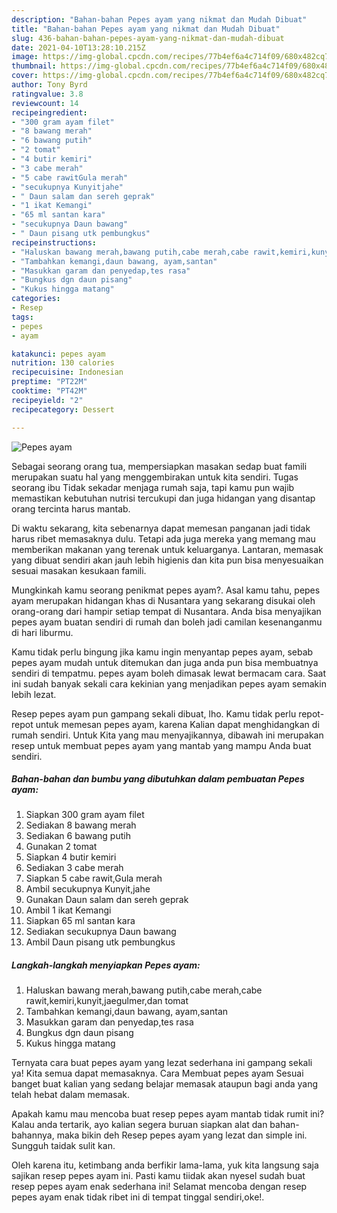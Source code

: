```yaml
---
description: "Bahan-bahan Pepes ayam yang nikmat dan Mudah Dibuat"
title: "Bahan-bahan Pepes ayam yang nikmat dan Mudah Dibuat"
slug: 436-bahan-bahan-pepes-ayam-yang-nikmat-dan-mudah-dibuat
date: 2021-04-10T13:28:10.215Z
image: https://img-global.cpcdn.com/recipes/77b4ef6a4c714f09/680x482cq70/pepes-ayam-foto-resep-utama.jpg
thumbnail: https://img-global.cpcdn.com/recipes/77b4ef6a4c714f09/680x482cq70/pepes-ayam-foto-resep-utama.jpg
cover: https://img-global.cpcdn.com/recipes/77b4ef6a4c714f09/680x482cq70/pepes-ayam-foto-resep-utama.jpg
author: Tony Byrd
ratingvalue: 3.8
reviewcount: 14
recipeingredient:
- "300 gram ayam filet"
- "8 bawang merah"
- "6 bawang putih"
- "2 tomat"
- "4 butir kemiri"
- "3 cabe merah"
- "5 cabe rawitGula merah"
- "secukupnya Kunyitjahe"
- " Daun salam dan sereh geprak"
- "1 ikat Kemangi"
- "65 ml santan kara"
- "secukupnya Daun bawang"
- " Daun pisang utk pembungkus"
recipeinstructions:
- "Haluskan bawang merah,bawang putih,cabe merah,cabe rawit,kemiri,kunyit,jaegulmer,dan tomat"
- "Tambahkan kemangi,daun bawang, ayam,santan"
- "Masukkan garam dan penyedap,tes rasa"
- "Bungkus dgn daun pisang"
- "Kukus hingga matang"
categories:
- Resep
tags:
- pepes
- ayam

katakunci: pepes ayam 
nutrition: 130 calories
recipecuisine: Indonesian
preptime: "PT22M"
cooktime: "PT42M"
recipeyield: "2"
recipecategory: Dessert

---
```



![Pepes ayam](https://img-global.cpcdn.com/recipes/77b4ef6a4c714f09/680x482cq70/pepes-ayam-foto-resep-utama.jpg)

Sebagai seorang orang tua, mempersiapkan masakan sedap buat famili merupakan suatu hal yang menggembirakan untuk kita sendiri. Tugas seorang ibu Tidak sekadar menjaga rumah saja, tapi kamu pun wajib memastikan kebutuhan nutrisi tercukupi dan juga hidangan yang disantap orang tercinta harus mantab.

Di waktu  sekarang, kita sebenarnya dapat memesan panganan jadi tidak harus ribet memasaknya dulu. Tetapi ada juga mereka yang memang mau memberikan makanan yang terenak untuk keluarganya. Lantaran, memasak yang dibuat sendiri akan jauh lebih higienis dan kita pun bisa menyesuaikan sesuai masakan kesukaan famili. 



Mungkinkah kamu seorang penikmat pepes ayam?. Asal kamu tahu, pepes ayam merupakan hidangan khas di Nusantara yang sekarang disukai oleh orang-orang dari hampir setiap tempat di Nusantara. Anda bisa menyajikan pepes ayam buatan sendiri di rumah dan boleh jadi camilan kesenanganmu di hari liburmu.

Kamu tidak perlu bingung jika kamu ingin menyantap pepes ayam, sebab pepes ayam mudah untuk ditemukan dan juga anda pun bisa membuatnya sendiri di tempatmu. pepes ayam boleh dimasak lewat bermacam cara. Saat ini sudah banyak sekali cara kekinian yang menjadikan pepes ayam semakin lebih lezat.

Resep pepes ayam pun gampang sekali dibuat, lho. Kamu tidak perlu repot-repot untuk memesan pepes ayam, karena Kalian dapat menghidangkan di rumah sendiri. Untuk Kita yang mau menyajikannya, dibawah ini merupakan resep untuk membuat pepes ayam yang mantab yang mampu Anda buat sendiri.

<!--inarticleads1-->

##### Bahan-bahan dan bumbu yang dibutuhkan dalam pembuatan Pepes ayam:

1. Siapkan 300 gram ayam filet
1. Sediakan 8 bawang merah
1. Sediakan 6 bawang putih
1. Gunakan 2 tomat
1. Siapkan 4 butir kemiri
1. Sediakan 3 cabe merah
1. Siapkan 5 cabe rawit,Gula merah
1. Ambil secukupnya Kunyit,jahe
1. Gunakan  Daun salam dan sereh geprak
1. Ambil 1 ikat Kemangi
1. Siapkan 65 ml santan kara
1. Sediakan secukupnya Daun bawang
1. Ambil  Daun pisang utk pembungkus




<!--inarticleads2-->

##### Langkah-langkah menyiapkan Pepes ayam:

1. Haluskan bawang merah,bawang putih,cabe merah,cabe rawit,kemiri,kunyit,jaegulmer,dan tomat
1. Tambahkan kemangi,daun bawang, ayam,santan
1. Masukkan garam dan penyedap,tes rasa
1. Bungkus dgn daun pisang
1. Kukus hingga matang




Ternyata cara buat pepes ayam yang lezat sederhana ini gampang sekali ya! Kita semua dapat memasaknya. Cara Membuat pepes ayam Sesuai banget buat kalian yang sedang belajar memasak ataupun bagi anda yang telah hebat dalam memasak.

Apakah kamu mau mencoba buat resep pepes ayam mantab tidak rumit ini? Kalau anda tertarik, ayo kalian segera buruan siapkan alat dan bahan-bahannya, maka bikin deh Resep pepes ayam yang lezat dan simple ini. Sungguh taidak sulit kan. 

Oleh karena itu, ketimbang anda berfikir lama-lama, yuk kita langsung saja sajikan resep pepes ayam ini. Pasti kamu tiidak akan nyesel sudah buat resep pepes ayam enak sederhana ini! Selamat mencoba dengan resep pepes ayam enak tidak ribet ini di tempat tinggal sendiri,oke!.


